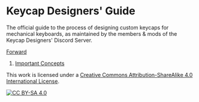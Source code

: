# Keycap Designers' Guide
The official guide to the process of designing custom keycaps for mechanical keyboards, as maintained by the members &amp; mods of the Keycap Designers' Discord Server.

[Forward](./forward.md)
1. [Important Concepts](./Important_Concepts/index.md)



This work is licensed under a
[Creative Commons Attribution-ShareAlike 4.0 International License][cc-by-sa].

[![CC BY-SA 4.0][cc-by-sa-image]][cc-by-sa]

[cc-by-sa]: http://creativecommons.org/licenses/by-sa/4.0/
[cc-by-sa-image]: https://licensebuttons.net/l/by-sa/4.0/88x31.png
[cc-by-sa-shield]: https://img.shields.io/badge/License-CC%20BY--SA%204.0-lightgrey.svg